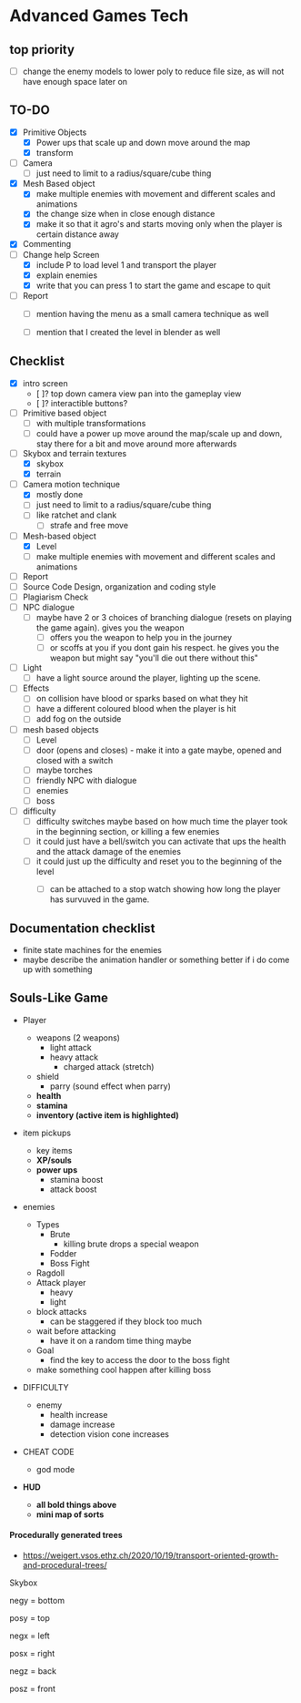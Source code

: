 # Advanced Games Tech

## top priority
- [ ] change the enemy models to lower poly to reduce file size, as will not have enough space later on


## TO-DO
- [x] Primitive Objects
  - [x] Power ups that scale up and down move around the map
  - [x] transform
- [ ] Camera
  - [ ] just need to limit to a radius/square/cube thing
- [x] Mesh Based object
  - [x] make multiple enemies with movement and different scales and animations
  - [x] the change size when in close enough distance
  - [x] make it so that it agro's and starts moving only when the player is certain distance away
- [x] Commenting
- [ ] Change help Screen
  - [x] include P to load level 1 and transport the player
  - [x] explain enemies
  - [x] write that you can press 1 to start the game and escape to quit
- [ ] Report
  - [ ] mention having the menu as a small camera technique as well
  - [ ] mention that I created the level in blender as well




## Checklist

- [x] intro screen
  - [ ]? top down camera view pan into the gameplay view
  - [ ]? interactible buttons?
- [ ] Primitive based object
  - [ ] with multiple transformations
  - [ ] could have a power up move around the map/scale up and down, stay there for a bit and move around more afterwards
- [ ] Skybox and terrain textures
  - [x] skybox
  - [x] terrain
- [ ] Camera motion technique
  - [x] mostly done
  - [ ] just need to limit to a radius/square/cube thing
  - [ ] like ratchet and clank
    - [ ] strafe and free move
- [ ] Mesh-based object
  - [x] Level
  - [ ] make multiple enemies with movement and different scales and animations
- [ ] Report
- [ ] Source Code Design, organization and coding style
- [ ] Plagiarism Check
- [ ] NPC dialogue
  - [ ] maybe have 2 or 3 choices of branching dialogue (resets on playing the game again). gives you the weapon
    - [ ] offers you the weapon to help you in the journey
    - [ ] or scoffs at you if you dont gain his respect. he gives you the weapon but might say "you'll die out there without this"
- [ ] Light
  - [ ] have a light source around the player, lighting up the scene.
- [ ] Effects
  - [ ] on collision have blood or sparks based on what they hit
  - [ ] have a different coloured blood when the player is hit
  - [ ] add fog on the outside
- [ ] mesh based objects
  - [ ] Level
  - [ ] door (opens and closes) - make it into a gate maybe, opened and closed with a switch
  - [ ] maybe torches
  - [ ] friendly NPC with dialogue
  - [ ] enemies
  - [ ] boss
- [ ] difficulty
  - [ ] difficulty switches maybe based on how much time the player took in the beginning section, or killing a few enemies
  - [ ] it could just have a bell/switch you can activate that ups the health and the attack damage of the enemies
  - [ ] it could just up the difficulty and reset you to the beginning of the level
    - [ ] can be attached to a stop watch showing how long the player has survuved in the game.
    
    
## Documentation checklist
- finite state machines for the enemies
- maybe describe the animation handler or something better if i do come up with something

## Souls-Like Game

- Player
  - weapons (2 weapons)
    - light attack
    - heavy attack
      - charged attack (stretch)
  - shield
    - parry (sound effect when parry)
  - **health**
  - **stamina**
  - **inventory (active item is highlighted)**

- item pickups
  - key items
  - **XP/souls**
  - **power ups**  
    - stamina boost
    - attack boost
- enemies
  - Types
    - Brute
      - killing brute drops a special weapon
    - Fodder
    - Boss Fight
  - Ragdoll
  - Attack player
    - heavy
    - light
  - block attacks
    - can be staggered if they block too much
  - wait before attacking
    - have it on a random time thing maybe
  - Goal
    - find the key to access the door to the boss fight
  - make something cool happen after killing boss
  
- DIFFICULTY
  - enemy
    - health increase
    - damage increase
    - detection vision cone increases
- CHEAT CODE
  - god mode
- **HUD**
  - **all bold things above**
  - **mini map of sorts**


#### Procedurally generated trees
- https://weigert.vsos.ethz.ch/2020/10/19/transport-oriented-growth-and-procedural-trees/

 



Skybox          

negy = bottom

posy = top

negx = left

posx = right

negz = back

posz = front
